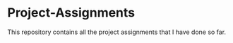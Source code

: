 # Project-Assignments

This repository contains all the project assignments that I have done so far.
